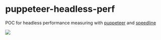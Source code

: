 # puppeteer-headless-perf

POC for headless performance measuring with [puppeteer](https://github.com/GoogleChrome/puppeteer) and [speedline](https://github.com/paulirish/speedline)

![](https://cdn.zapier.com/storage/photos/9ac87042196ebcd410cb803e6fd9f5ee.png)
